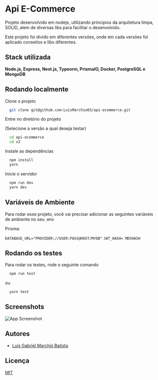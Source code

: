 
# Api E-Commerce

Projeto desenvolvido em nodejs, utilizando principios da arquitetura limpa, SOLID, alem de diversas libs para facilitar o desenvolvido.

Este projeto foi divido em diferentes versões, onde em cada versões foi aplicado conseitos e libs diferentes.

## Stack utilizada

**Node.js, Express, Nest.js, Typeorm, PrismaIO, Docker, PostgreSQL e MongoDB** 


## Rodando localmente

Clone o projeto

```bash
  git clone git@github.com:LuisMarchio03/api-ecommerce.git
```

Entre no diretório do projeto

(Selecione a versão a qual deseja testar)
```bash
  cd api-ecommerce
  cd v2
```

Instale as dependências

```bash
  npm install
  yarn
```

Inicie o servidor

```bash
  npm run dev
  yarn dev
```


## Variáveis de Ambiente 

Para rodar esse projeto, você vai precisar adicionar as seguintes variáveis de ambiente no seu .env

Prisma:

`DATABASE_URL="PROVIDER://USER:PASS@HOST/MYDB"`
`JWT_HASH= MD5HASH `


## Rodando os testes

Para rodar os testes, rode o seguinte comando

```bash
  npm run test
```

ou

```bash
  yarn test
```

## Screenshots

![App Screenshot](https://via.placeholder.com/468x300?text=App+Screenshot+Here)


## Autores

- [Luís Gabriel Marchió Batista](https://www.linkedin.com/in/lu%C3%ADs-gabriel-marchi%C3%B3-batista-a0aa64206/)

## Licença

[MIT](https://choosealicense.com/licenses/mit/)

